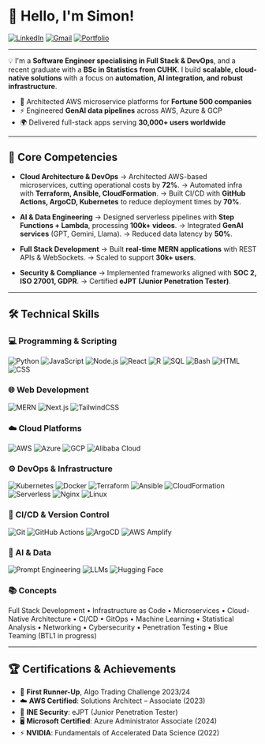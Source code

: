 # 👋 Hello, I'm Simon!

<a href="https://linkedin.com/in/iamtlcs"><img src="https://img.shields.io/badge/LinkedIn-0A66C2?style=for-the-badge&logo=linkedin&logoColor=white" alt="LinkedIn"></a> <a href="mailto:simoncheung2002@gmail.com"><img src="https://img.shields.io/badge/Gmail-D14836?style=for-the-badge&logo=gmail&logoColor=white" alt="Gmail"></a> <a href="https://iamtlcs-personal-website.vercel.app"><img src="https://img.shields.io/badge/Portfolio-000000?style=for-the-badge&logo=About.me&logoColor=white" alt="Portfolio"></a>

---

💡 I'm a **Software Engineer specialising in Full Stack & DevOps**, and a recent graduate with a **BSc in Statistics from CUHK**.
I build **scalable, cloud-native solutions** with a focus on **automation, AI integration, and robust infrastructure**.

* 🚀 Architected AWS microservice platforms for **Fortune 500 companies**
* ⚡ Engineered **GenAI data pipelines** across AWS, Azure & GCP
* 🌍 Delivered full-stack apps serving **30,000+ users worldwide**

---

## 🚀 Core Competencies

* **Cloud Architecture & DevOps**
  → Architected AWS-based microservices, cutting operational costs by **72%**.
  → Automated infra with **Terraform, Ansible, CloudFormation**.
  → Built CI/CD with **GitHub Actions, ArgoCD, Kubernetes** to reduce deployment times by **70%**.

* **AI & Data Engineering**
  → Designed serverless pipelines with **Step Functions + Lambda**, processing **100k+ videos**.
  → Integrated **GenAI services** (GPT, Gemini, Llama).
  → Reduced data latency by **50%**.

* **Full Stack Development**
  → Built **real-time MERN applications** with REST APIs & WebSockets.
  → Scaled to support **30k+ users**.

* **Security & Compliance**
  → Implemented frameworks aligned with **SOC 2, ISO 27001, GDPR**.
  → Certified **eJPT (Junior Penetration Tester)**.

---

## 🛠️ Technical Skills

### 💻 Programming & Scripting
![Python](https://img.shields.io/badge/Python-3776AB?style=flat&logo=python&logoColor=white)
![JavaScript](https://img.shields.io/badge/JavaScript-F7DF1E?style=flat&logo=javascript&logoColor=black)
![Node.js](https://img.shields.io/badge/Node.js-339933?style=flat&logo=node.js&logoColor=white)
![React](https://img.shields.io/badge/React-61DAFB?style=flat&logo=react&logoColor=black)
![R](https://img.shields.io/badge/R-276DC3?style=flat&logo=r&logoColor=white)
![SQL](https://img.shields.io/badge/SQL-4479A1?style=flat&logo=mysql&logoColor=white)
![Bash](https://img.shields.io/badge/Bash-121011?style=flat&logo=gnu-bash&logoColor=white)
![HTML](https://img.shields.io/badge/HTML5-E34F26?style=flat&logo=html5&logoColor=white)
![CSS](https://img.shields.io/badge/CSS3-1572B6?style=flat&logo=css3&logoColor=white)

### 🌐 Web Development
![MERN](https://img.shields.io/badge/MERN-3C873A?style=flat&logo=react&logoColor=white)
![Next.js](https://img.shields.io/badge/Next.js-000000?style=flat&logo=nextdotjs&logoColor=white)
![TailwindCSS](https://img.shields.io/badge/Tailwind_CSS-38B2AC?style=flat&logo=tailwind-css&logoColor=white)

### ☁️ Cloud Platforms
![AWS](https://img.shields.io/badge/AWS-FF9900?style=flat&logo=amazonaws&logoColor=white)
![Azure](https://img.shields.io/badge/Azure-0089D6?style=flat&logo=microsoftazure&logoColor=white)
![GCP](https://img.shields.io/badge/GCP-4285F4?style=flat&logo=googlecloud&logoColor=white)
![Alibaba Cloud](https://img.shields.io/badge/Alibaba_Cloud-FF6A00?style=flat&logo=alibabacloud&logoColor=white)

### ⚙️ DevOps & Infrastructure
![Kubernetes](https://img.shields.io/badge/Kubernetes-326CE5?style=flat&logo=kubernetes&logoColor=white)
![Docker](https://img.shields.io/badge/Docker-2496ED?style=flat&logo=docker&logoColor=white)
![Terraform](https://img.shields.io/badge/Terraform-7B42BC?style=flat&logo=terraform&logoColor=white)
![Ansible](https://img.shields.io/badge/Ansible-EE0000?style=flat&logo=ansible&logoColor=white)
![CloudFormation](https://img.shields.io/badge/CloudFormation-232F3E?style=flat&logo=amazonaws&logoColor=white)
![Serverless](https://img.shields.io/badge/Serverless-FD5750?style=flat&logo=serverless&logoColor=white)
![Nginx](https://img.shields.io/badge/Nginx-269539?style=flat&logo=nginx&logoColor=white)
![Linux](https://img.shields.io/badge/Linux-FCC624?style=flat&logo=linux&logoColor=black)

### 🔄 CI/CD & Version Control
![Git](https://img.shields.io/badge/Git-F05032?style=flat&logo=git&logoColor=white)
![GitHub Actions](https://img.shields.io/badge/GitHub_Actions-2088FF?style=flat&logo=githubactions&logoColor=white)
![ArgoCD](https://img.shields.io/badge/ArgoCD-EF7B4D?style=flat&logo=argo&logoColor=white)
![AWS Amplify](https://img.shields.io/badge/AWS_Amplify-FF9900?style=flat&logo=awsamplify&logoColor=white)

### 🤖 AI & Data
![Prompt Engineering](https://img.shields.io/badge/Prompt%20Engineering-FFB13B?style=flat&logo=openai&logoColor=white)
![LLMs](https://img.shields.io/badge/LLM_APIs-412991?style=flat&logo=OpenAI&logoColor=white)
![Hugging Face](https://img.shields.io/badge/Hugging_Face-FFDD00?style=flat&logo=huggingface&logoColor=black)

### 📚 Concepts
Full Stack Development • Infrastructure as Code • Microservices • Cloud-Native Architecture • CI/CD • GitOps • Machine Learning • Statistical Analysis • Networking • Cybersecurity • Penetration Testing • Blue Teaming (BTL1 in progress)

---

## 🏆 Certifications & Achievements

* 🥈 **First Runner-Up**, Algo Trading Challenge 2023/24
* ☁️ **AWS Certified**: Solutions Architect – Associate (2023)
* 🔐 **INE Security**: eJPT (Junior Penetration Tester)
* 🖥 **Microsoft Certified**: Azure Administrator Associate (2024)
* ⚡ **NVIDIA**: Fundamentals of Accelerated Data Science (2022)

